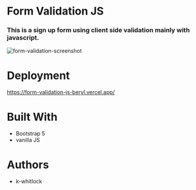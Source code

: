 # Form Validation JS
### This is a sign up form using client side validation mainly with javascript.
![form-validation-screenshot](https://user-images.githubusercontent.com/54340506/137568156-3fb01aa8-f95d-44bd-ad2c-10c491341610.PNG)
# Deployment
https://form-validation-js-beryl.vercel.app/
### 
# Built With 
- Bootstrap 5
- vanilla JS
# Authors
- k-whitlock 


